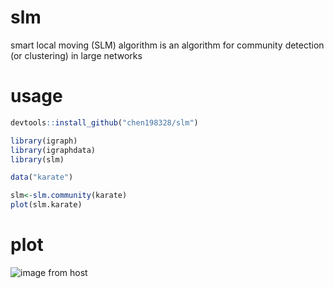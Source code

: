 # slm
smart local moving (SLM) algorithm is an algorithm for community detection (or clustering) in large networks

# usage

``` r
devtools::install_github("chen198328/slm")

library(igraph)
library(igraphdata)
library(slm)

data("karate")

slm<-slm.community(karate)
plot(slm.karate)
```

# plot
![image from host](http://ludowaltman.nl/slm/network.png)
